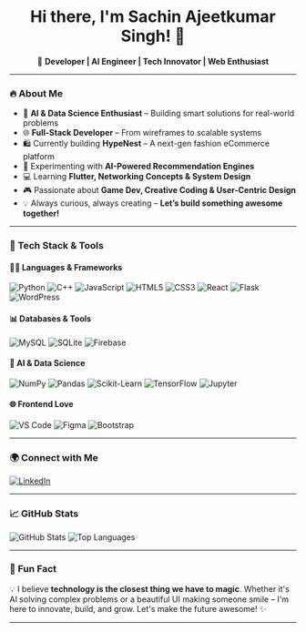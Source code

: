 <h1 align="center">Hi there, I'm Sachin Ajeetkumar Singh! 👋</h1>

<p align="center">
🚀 <strong>Developer | AI Engineer | Tech Innovator | Web Enthusiast</strong>  
</p>

---

### 🔥 About Me

- 🧠 **AI & Data Science Enthusiast** – Building smart solutions for real-world problems  
- 🌐 **Full-Stack Developer** – From wireframes to scalable systems  
- 🛍️ Currently building **HypeNest** – A next-gen fashion eCommerce platform  
- 🤖 Experimenting with **AI-Powered Recommendation Engines**  
- 💻 Learning **Flutter, Networking Concepts & System Design**  
- 🎮 Passionate about **Game Dev, Creative Coding & User-Centric Design**  
- 💡 Always curious, always creating – **Let’s build something awesome together!**

---

### 💼 Tech Stack & Tools

#### 👨‍💻 Languages & Frameworks
![Python](https://img.shields.io/badge/Python-FFD43B?style=for-the-badge&logo=python&logoColor=darkblue)
![C++](https://img.shields.io/badge/C++-00599C?style=for-the-badge&logo=c%2B%2B&logoColor=white)
![JavaScript](https://img.shields.io/badge/JavaScript-F7DF1E?style=for-the-badge&logo=javascript&logoColor=black)
![HTML5](https://img.shields.io/badge/HTML5-E34F26?style=for-the-badge&logo=html5&logoColor=white)
![CSS3](https://img.shields.io/badge/CSS3-1572B6?style=for-the-badge&logo=css3&logoColor=white)
![React](https://img.shields.io/badge/React-61DAFB?style=for-the-badge&logo=react&logoColor=black)
![Flask](https://img.shields.io/badge/Flask-000000?style=for-the-badge&logo=flask&logoColor=white)
![WordPress](https://img.shields.io/badge/WordPress-21759B?style=for-the-badge&logo=wordpress&logoColor=white)

#### 📊 Databases & Tools
![MySQL](https://img.shields.io/badge/MySQL-4479A1?style=for-the-badge&logo=mysql&logoColor=white)
![SQLite](https://img.shields.io/badge/SQLite-003B57?style=for-the-badge&logo=sqlite&logoColor=white)
![Firebase](https://img.shields.io/badge/Firebase-FFCA28?style=for-the-badge&logo=firebase&logoColor=black)

#### 🧠 AI & Data Science
![NumPy](https://img.shields.io/badge/NumPy-013243?style=for-the-badge&logo=numpy&logoColor=white)
![Pandas](https://img.shields.io/badge/Pandas-150458?style=for-the-badge&logo=pandas&logoColor=white)
![Scikit-Learn](https://img.shields.io/badge/scikit--learn-F7931E?style=for-the-badge&logo=scikit-learn&logoColor=white)
![TensorFlow](https://img.shields.io/badge/TensorFlow-FF6F00?style=for-the-badge&logo=tensorflow&logoColor=white)
![Jupyter](https://img.shields.io/badge/Jupyter-F37626?style=for-the-badge&logo=jupyter&logoColor=white)

#### 🌐 Frontend Love
![VS Code](https://img.shields.io/badge/VS_Code-007ACC?style=for-the-badge&logo=visual-studio-code&logoColor=white)
![Figma](https://img.shields.io/badge/Figma-F24E1E?style=for-the-badge&logo=figma&logoColor=white)
![Bootstrap](https://img.shields.io/badge/Bootstrap-563D7C?style=for-the-badge&logo=bootstrap&logoColor=white)

---

### 🌍 Connect with Me

[![LinkedIn](https://img.shields.io/badge/LinkedIn-0A66C2?style=for-the-badge&logo=linkedin&logoColor=white)](https://www.linkedin.com/in/sachin-singh-champion008/)
<!-- [![Portfolio](https://img.shields.io/badge/Portfolio-FF5722?style=for-the-badge&logo=web&logoColor=white)](https://yourportfolio.com) -->

---

### 📈 GitHub Stats

<!-- You can uncomment these when needed -->
![GitHub Stats](https://github-readme-stats.vercel.app/api?username=SachinSingh008&show_icons=true&theme=radical)
![Top Languages](https://github-readme-stats.vercel.app/api/top-langs/?username=SachinSingh008&layout=compact&theme=radical)


<!-- 
<img src="https://github-readme-streak-stats.herokuapp.com/?user=SachinSingh008&theme=radical" alt="GitHub Streak" /> 
-->

---

### 🎯 Fun Fact

💡 I believe **technology is the closest thing we have to magic**. Whether it's AI solving complex problems or a beautiful UI making someone smile – I'm here to innovate, build, and grow. Let's make the future awesome! ✨

---

